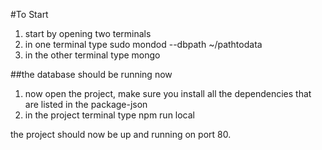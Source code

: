 #To Start
1. start by opening two terminals
2. in one terminal type sudo mondod --dbpath ~/pathtodata
3. in the other terminal type mongo

##the database should be running now
1. now open the project, make sure you install all the dependencies that are listed in the package-json
2. in the project terminal type npm run local

the project should now be up and running on port 80.

